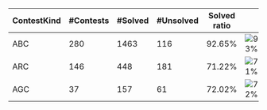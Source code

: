 | ContestKind | #Contests | #Solved | #Unsolved | Solved ratio | |
| - | - | - | - | - | - |
| ABC | 280 | 1463 | 116 | 92.65% | ![93%](https://progress-bar.dev/93?title=Solved) |
| ARC | 146 | 448 | 181 | 71.22% | ![71%](https://progress-bar.dev/71?title=Solved) |
| AGC | 37 | 157 | 61 | 72.02% | ![72%](https://progress-bar.dev/72?title=Solved) |
